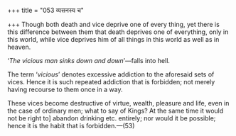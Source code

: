 +++
title = "053 व्यसनस्य च"

+++
Though both death and vice deprive one of every thing, yet there is this
difference between them that death deprives one of everything, only in
this world, while vice deprives him of all things in this world as well
as in heaven.

‘*The vicious man sinks down and down*’—falls into hell.

The term ‘*vicious*’ denotes excessive addiction to the aforesaid sets
of vices. Hence it is such repeated addiction that is forbidden; not
merely having recourse to them once in a way.

These vices become destructive of virtue, wealth, pleasure and life,
even in the case of ordinary men; what to say of Kings? At the same time
it would not be right to\] abandon drinking etc. entirely; nor would it
be possible; hence it is the habit that is forbidden.—(53)


